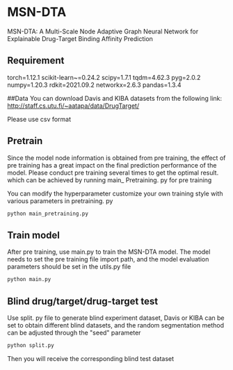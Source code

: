 # MSN-DTA
MSN-DTA: A Multi-Scale Node Adaptive Graph Neural Network for Explainable Drug-Target Binding Affinity Prediction

## Requirement

torch=1.12.1
scikit-learn~=0.24.2
scipy=1.7.1
tqdm=4.62.3
pyg=2.0.2
numpy=1.20.3
rdkit=2021.09.2
networkx=2.6.3
pandas=1.3.4

##Data
You can download Davis and KIBA datasets from the following link:
http://staff.cs.utu.fi/~aatapa/data/DrugTarget/

Please use csv format

## Pretrain
Since the model node information is obtained from pre training, 
the effect of pre training has a great impact on the final prediction performance of the model. 
Please conduct pre training several times to get the optimal result.
which can be achieved by running main_ Pretraining. py for pre training

You can modify the hyperparameter customize your own training style with various parameters in pretraining. py
```python
python main_pretraining.py
```
## Train model
After pre training, use main.py to train the MSN-DTA model. 
The model needs to set the pre training file import path, and the model evaluation parameters should be set in the utils.py file
```python
python main.py
```

## Blind drug/target/drug-target test
Use split. py file to generate blind experiment dataset, Davis or KIBA can be set to obtain different blind datasets, 
and the random segmentation method can be adjusted through the "seed" parameter
```python
python split.py
```
Then you will receive the corresponding blind test dataset
